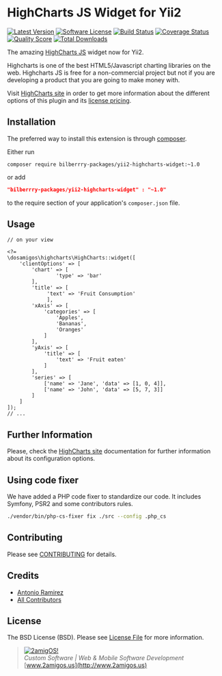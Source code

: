 HighCharts JS Widget for Yii2
=============================

[![Latest Version](https://img.shields.io/github/tag/2amigos/yii2-highcharts-widget.svg?style=flat-square&label=release)](https://github.com/2amigos/yii2-highcharts-widget/tags)
[![Software License](https://img.shields.io/badge/license-BSD-brightgreen.svg?style=flat-square)](LICENSE.md)
[![Build Status](https://img.shields.io/travis/2amigos/yii2-highcharts-widget/master.svg?style=flat-square)](https://travis-ci.org/2amigos/yii2-highcharts-widget)
[![Coverage Status](https://img.shields.io/scrutinizer/coverage/g/2amigos/yii2-highcharts-widget.svg?style=flat-square)](https://scrutinizer-ci.com/g/2amigos/yii2-highcharts-widget/code-structure)
[![Quality Score](https://img.shields.io/scrutinizer/g/2amigos/yii2-highcharts-widget.svg?style=flat-square)](https://scrutinizer-ci.com/g/2amigos/yii2-highcharts-widget)
[![Total Downloads](https://img.shields.io/packagist/dt/2amigos/yii2-highcharts-widget.svg?style=flat-square)](https://packagist.org/packages/2amigos/yii2-highcharts-widget)

The amazing [HighCharts JS](http://www.highcharts.com/) widget now for Yii2.

Highcharts is one of the best HTML5/Javascript charting libraries on the web. Highcharts JS is free for a non-commercial
project but not if you are developing a product that you are going to make money with.

Visit [HighCharts site](http://www.highcharts.com/) in order to get more information about the different options of this
plugin and its [license pricing](http://shop.highsoft.com/highcharts.html).

Installation
------------
The preferred way to install this extension is through [composer](http://getcomposer.org/download/).

Either run

```
composer require bilberrry-packages/yii2-highcharts-widget:~1.0
```
or add

```json
"bilberrry-packages/yii2-highcharts-widget" : "~1.0"
```

to the require section of your application's `composer.json` file.


Usage
-----

```
// on your view

<?=
\dosamigos\highcharts\HighCharts::widget([
    'clientOptions' => [
        'chart' => [
                'type' => 'bar'
        ],
        'title' => [
             'text' => 'Fruit Consumption'
             ],
        'xAxis' => [
            'categories' => [
                'Apples',
                'Bananas',
                'Oranges'
            ]
        ],
        'yAxis' => [
            'title' => [
                'text' => 'Fruit eaten'
            ]
        ],
        'series' => [
            ['name' => 'Jane', 'data' => [1, 0, 4]],
            ['name' => 'John', 'data' => [5, 7, 3]]
        ]
    ]
]);
// ... 
```

Further Information
-------------------
Please, check the [HighCharts site](http://www.highcharts.com/) documentation for further
information about its configuration options.

## Using code fixer

We have added a PHP code fixer to standardize our code. It includes Symfony, PSR2 and some contributors rules. 

```bash 
./vendor/bin/php-cs-fixer fix ./src --config .php_cs
```


## Contributing

Please see [CONTRIBUTING](CONTRIBUTING.md) for details.

## Credits

- [Antonio Ramirez](https://github.com/tonydspaniard)
- [All Contributors](../../contributors)

## License

The BSD License (BSD). Please see [License File](LICENSE.md) for more information.

> [![2amigOS!](http://www.gravatar.com/avatar/55363394d72945ff7ed312556ec041e0.png)](http://www.2amigos.us)  
<i>Custom Software | Web & Mobile Software Development</i>  
[www.2amigos.us](http://www.2amigos.us)
